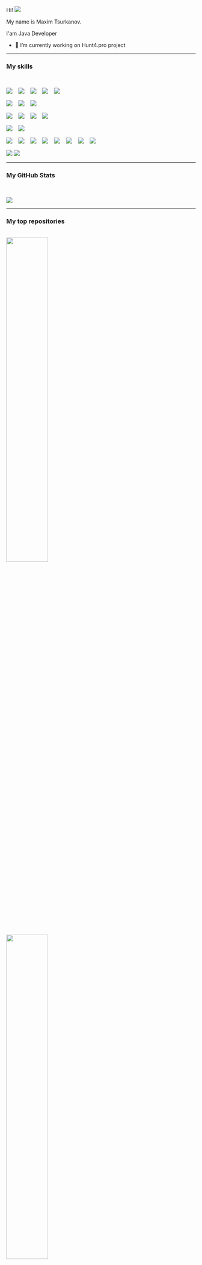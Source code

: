 Hi! ![](https://user-images.githubusercontent.com/18350557/176309783-0785949b-9127-417c-8b55-ab5a4333674e.gif)

My name is Maxim Tsurkanov.

I'am Java Developer
- 🔭 I’m currently working on Hunt4.pro project

___

###  My skills
<br/>

![](https://img.shields.io/badge/Code-Java-informational?style=flat&logo=Oracle&logoColor=white&color=4AB197)&nbsp;&nbsp;&nbsp;
![](https://img.shields.io/badge/Code-Spring-informational?style=flat&logo=Spring&logoColor=white&color=4AB197)&nbsp;&nbsp;&nbsp;
![](https://img.shields.io/badge/Code-SpringBoot-informational?style=flat&logo=Spring&logoColor=white&color=4AB197)&nbsp;&nbsp;&nbsp;
![](https://img.shields.io/badge/Code-Hibernet-informational?style=flat&logo=Hibernate&logoColor=white&color=4AB197)&nbsp;&nbsp;&nbsp;
![](https://img.shields.io/badge/Code-Liquibase-informational?style=flat&logo=Liquibase&logoColor=white&color=4AB197)&nbsp;&nbsp;&nbsp;

![](https://img.shields.io/badge/Style-Thymeleaf-informational?style=flat&logo=Thymeleaf&logoColor=white&color=4AB197)&nbsp;&nbsp;&nbsp;
![](https://img.shields.io/badge/Style-Html-informational?style=flat&logo=Html5&logoColor=white&color=4AB197)&nbsp;&nbsp;&nbsp;
![](https://img.shields.io/badge/Style-CSS-informational?style=flat&logo=css3&logoColor=white&color=4AB197)&nbsp;&nbsp;&nbsp;

![](https://img.shields.io/badge/Test-JUnit-informational?style=flat&logo=JUnit&logoColor=white&color=4AB197)&nbsp;&nbsp;&nbsp;
![](https://img.shields.io/badge/Test-Hamcrest-informational?style=flat&logo=Hamcrest&logoColor=white&color=4AB197)&nbsp;&nbsp;&nbsp;
![](https://img.shields.io/badge/Test-Mockito-informational?style=flat&logo=Mockito&logoColor=white&color=4AB197)&nbsp;&nbsp;&nbsp;
![](https://img.shields.io/badge/Test-SpringBootTest-informational?style=flat&logo=SpringBootTest&logoColor=white&color=4AB197)&nbsp;&nbsp;&nbsp;


![](https://img.shields.io/badge/Database-Postgresql-informational?style=flat&logo=Postgresql&logoColor=white&color=4AB197)&nbsp;&nbsp;&nbsp;
![](https://img.shields.io/badge/Database-Oracle-informational?style=flat&logo=Oracle&logoColor=white&color=4AB197)&nbsp;&nbsp;&nbsp;


![](https://img.shields.io/badge/Tools-Maven-informational?style=flat&logo=Apache-Maven&logoColor=white&color=4AB197)&nbsp;&nbsp;&nbsp;
![](https://img.shields.io/badge/Tools-Travis-informational?style=flat&logo=Travis&logoColor=white&color=4AB197)&nbsp;&nbsp;&nbsp;
![](https://img.shields.io/badge/Tools-Jenkins-informational?style=flat&logo=Jenkins&logoColor=white&color=4AB197)&nbsp;&nbsp;&nbsp;
![](https://img.shields.io/badge/Tools-Codecov-informational?style=flat&logo=Codecov&logoColor=white&color=4AB197)&nbsp;&nbsp;&nbsp;
![](https://img.shields.io/badge/Tools-Git-informational?style=flat&logo=Git&logoColor=white&color=4AB197)&nbsp;&nbsp;&nbsp;
![](https://img.shields.io/badge/Tools-GitHub-informational?style=flat&logo=GitHub&logoColor=white&color=4AB197)&nbsp;&nbsp;&nbsp;
![](https://img.shields.io/badge/Tools-Postman-informational?style=flat&logo=Postman&logoColor=white&color=4AB197)&nbsp;&nbsp;&nbsp;
![](https://img.shields.io/badge/Tools-Curl-informational?style=flat&logo=Curl&logoColor=white&color=4AB197)&nbsp;&nbsp;&nbsp;

![](https://img.shields.io/badge/Code_Editor-Idea-informational?style=flat&logo=Intellij-Idea&logoColor=white&color=4AB197)
![](https://img.shields.io/badge/Code_Editor-NetBeans-informational?style=flat&logo=Apache&logoColor=white&color=4AB197)

___
### My GitHub Stats
<br/>

<a href="http://www.github.com/MasterMaxTs"><img src="https://github-readme-streak-stats.herokuapp.com/?user=MasterMaxTs&stroke=ffffff&background=fffaed&ring=0891b2&fire=0891b2&currStreakNum=000000&currStreakLabel=0891b2&sideNums=000000&sideLabels=000000&dates=000000&hide_border=true" /></a>


___
### My top repositories 
<br/>
<div><a href="https://github.com/MasterMaxTs/project_rest-url_shortcut" ><img width="47%" src="https://github-readme-stats.vercel.app/api/pin/?username=MasterMaxTs&repo=project_rest-url_shortcut&title_color=&text_color=000000&icon_color=0891b2&bg_color=fffaed&hide_border=true&locale=en" /></a></div>
<br/>
<div><a href="https://github.com/MasterMaxTs/project_accidents" ><img width="47%" src="https://github-readme-stats.vercel.app/api/pin/?username=MasterMaxTs&repo=project_accidents&title_color=0891b2&text_color=000000&icon_color=0891b2&bg_color=fffaed&hide_border=true&locale=en" /></a></div>
<br/>
<div><a href="https://github.com/MasterMaxTs/project_autoshop" ><img width="47%" src="https://github-readme-stats.vercel.app/api/pin/?username=MasterMaxTs&repo=project_autoshop&title_color=0891b2&text_color=000000&icon_color=0891b2&bg_color=fffaed&hide_border=true&locale=en" /></a></div>
<br/>
<div><a href="https://github.com/MasterMaxTs/project_ToDoList" ><img width="47%" src="https://github-readme-stats.vercel.app/api/pin/?username=MasterMaxTs&repo=project_ToDoList&title_color=0891b2&text_color=000000&icon_color=0891b2&bg_color=fffaed&hide_border=true&locale=en" /></a></div>


___
### My contacts
<br/>
<div><img width="2%" src="https://camo.githubusercontent.com/4a3dd8d10a27c272fd04b2ce8ed1a130606f95ea6a76b5e19ce8b642faa18c27/68747470733a2f2f6564656e742e6769746875622e696f2f537570657254696e7949636f6e732f696d616765732f7376672f676d61696c2e737667" /><span> :&emsp;max86ts@gmail.com</span></div>
<br/>
<div><img width="2%" src="https://camo.githubusercontent.com/f4b401dd7cd9b7840fd31acafd49e151a80e4c9600bf219934461b96dd98e013/68747470733a2f2f6564656e742e6769746875622e696f2f537570657254696e7949636f6e732f696d616765732f7376672f74656c656772616d2e737667" /><span> :&emsp;@matsurkanov</span></div>
<br/>
<div><img width="2%" src="https://camo.githubusercontent.com/26be819fcce90f75668efeb7a432b969dcc35a1e4478149c3fcd48fda5b457c3/68747470733a2f2f6564656e742e6769746875622e696f2f537570657254696e7949636f6e732f696d616765732f7376672f766b2e737667" /><span> :&emsp;id349328153</span></div>
<br>
